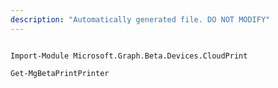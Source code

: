 ```yaml
---
description: "Automatically generated file. DO NOT MODIFY"
---
```


```powershellv2

Import-Module Microsoft.Graph.Beta.Devices.CloudPrint

Get-MgBetaPrintPrinter

```